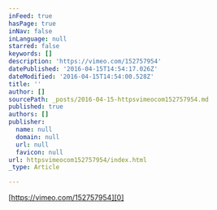 ```yaml
---
inFeed: true
hasPage: true
inNav: false
inLanguage: null
starred: false
keywords: []
description: 'https://vimeo.com/152757954'
datePublished: '2016-04-15T14:54:17.026Z'
dateModified: '2016-04-15T14:54:00.528Z'
title: ''
author: []
sourcePath: _posts/2016-04-15-httpsvimeocom152757954.md
published: true
authors: []
publisher:
  name: null
  domain: null
  url: null
  favicon: null
url: httpsvimeocom152757954/index.html
_type: Article

---
```

[https://vimeo.com/152757954][0]

[0]: https://vimeo.com/152757954
